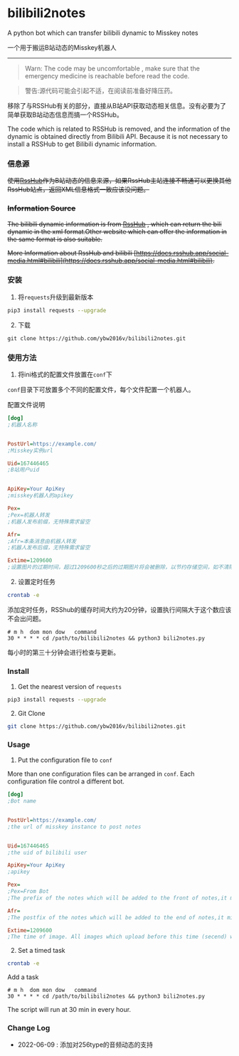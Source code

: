 # bilibili2notes

A python bot which can transfer bilibili dynamic to Misskey notes

一个用于搬运B站动态的Misskey机器人

-----

> Warn: The code may be uncomfortable , make sure that the emergency medicine is reachable before read the code.

> 警告:源代码可能会引起不适，在阅读前准备好降压药。

移除了与RSSHub有关的部分，直接从B站API获取动态相关信息。没有必要为了简单获取B站动态信息而搞一个RSSHub。

The code which is related to RSSHub is removed, and the information of the dynamic is obtained directly from Bilibili API. Because it is not necessary to install a RSSHub to get Bilibili dynamic information.

### ~~信息源~~

~~使用[RssHub](https://rsshub.app)作为B站动态的信息来源，如果RssHub主站连接不畅通可以更换其他RssHub站点，返回XML信息格式一致应该没问题。~~

### ~~Information Source~~

~~The bilibili dynamic information is from [RssHub](https://rsshub.app) , which can return the bili dynamic in the xml format.Other website which can offer the information in the same format is also suitable.~~

~~More Information about RssHub and bilibili [https://docs.rsshub.app/social-media.html#bilibili](https://docs.rsshub.app/social-media.html#bilibili).~~

### 安装

1. 将`requests`升级到最新版本

``` bash
pip3 install requests --upgrade
```

2. 下载

```
git clone https://github.com/ybw2016v/bilibili2notes.git
```


### 使用方法

1. 将ini格式的配置文件放置在`conf`下

`conf`目录下可放置多个不同的配置文件，每个文件配置一个机器人。

配置文件说明

``` ini
[dog]
;机器人名称


PostUrl=https://example.com/
;Misskey实例url

Uid=167446465
;B站用户uid


ApiKey=Your ApiKey
;misskey机器人的apikey

Pex=
;Pex=机器人转发
;机器人发布前缀，无特殊需求留空

Afr=
;Afr=本条消息由机器人转发
;机器人发布后缀，无特殊需求留空

Extime=1209600
;设置图片的过期时间，超过1209600秒之后的过期图片将会被删除，以节约存储空间，如不清除历史图片，可设置为-1

```

2. 设置定时任务

``` bash
crontab -e
```

添加定时任务，RSShub的缓存时间大约为20分钟，设置执行间隔大于这个数应该不会出问题。

```
# m h  dom mon dow   command
30 * * * * cd /path/to/bilibili2notes && python3 bili2notes.py

```
每小时的第三十分钟会进行检查与更新。
### Install

1. Get the nearest version of `requests`

```bash
pip3 install requests --upgrade

```
2. Git Clone

```bash
git clone https://github.com/ybw2016v/bilibili2notes.git
```

### Usage

1. Put the configuration file to `conf`

More than one configuration files can be arranged in `conf`. Each configuration file control a different bot.



``` ini
[dog]
;Bot name


PostUrl=https://example.com/
;the url of misskey instance to post notes


Uid=167446465
;the uid of bilibili user

ApiKey=Your ApiKey
;apikey

Pex=
;Pex=From Bot
;The prefix of the notes which will be added to the front of notes,it might be null if  there is no special needs

Afr=
;The postfix of the notes which will be added to the end of notes,it might be null if  there is no special needs

Extime=1209600
;The time of image. All images which upload before this time (secend) will be deleted. Set -1 to disable this.

```

2. Set a timed task

``` bash
crontab -e
```

Add a task

```
# m h  dom mon dow   command
30 * * * * cd /path/to/bilibili2notes && python3 bili2notes.py

```
The script will run at 30 min in every hour.


### Change Log

* 2022-06-09 : 添加对256type的音频动态的支持

